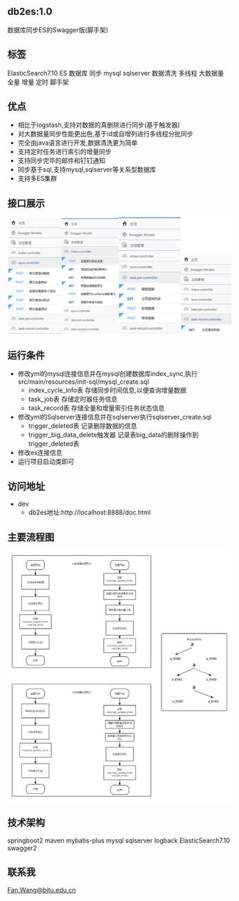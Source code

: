 ## db2es:1.0
数据库同步ES的Swagger版(脚手架)


## 标签
ElasticSearch7.10 ES 数据库 同步 mysql sqlserver 数据清洗 多线程 大数据量 全量 增量 定时 脚手架


## 优点
* 相比于logstash,支持对数据的真删除进行同步(基于触发器)
* 对大数据量同步性能更出色,基于id或自增列进行多线程分批同步
* 完全由java语言进行开发,数据清洗更为简单
* 支持定时任务进行索引的增量同步
* 支持同步完毕的邮件和钉钉通知
* 同步基于sql,支持mysql,sqlserver等关系型数据库
* 支持多ES集群


## 接口展示
![](images/img_1.jpg)



## 运行条件
* 修改yml的mysql连接信息并在mysql创建数据库index_sync,执行src/main/resources/init-sql/mysql_create.sql
  * index_cycle_info表 存储同步时间信息,以便查询增量数据
  * task_job表 存储定时器任务信息
  * task_record表 存储全量和增量索引任务状态信息
* 修改yml的Sqlserver连接信息并在sqlserver执行sqlserver_create.sql
  * trigger_deleted表 记录删除数据的信息
  * trigger_big_data_delete触发器 记录表big_data的删除操作到trigger_deleted表
* 修改es连接信息 
* 运行项目启动类即可



## 访问地址
* dev
  * db2es地址:http://localhost:8888/doc.html

## 主要流程图
![](images/img.png)


## 技术架构
springboot2 maven mybatis-plus mysql sqlserver logback ElasticSearch7.10 swagger2

## 联系我
Fan.Wang@bjtu.edu.cn



